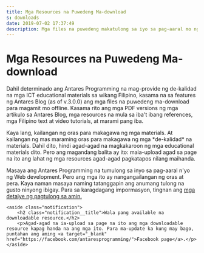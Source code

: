 ```yaml
---
title: Mga Resources na Puwedeng Ma-download
s: downloads
date: 2019-07-02 17:37:49
description: Mga files na puwedeng makatulong sa iyo sa pag-aaral mo ng software development
---
```

<h1 class="post__title">Mga Resources na Puwedeng Ma-download</h1>

<div class="page-content">
    <p>
        Dahil determinado ang Antares Programming na mag-provide ng de-kalidad na mga ICT educational materials sa wikang Filipino, kasama na sa features ng Antares Blog (as of v.3.0.0) ang mga files na puwedeng ma-download para magamit mo offline. Kasama rito ang mga PDF versions ng mga artikulo sa Antares Blog, mga resources na mula sa iba't ibang references, mga Filipino text at video tutorials, at marami pang iba.
    </p>
    <p>
        Kaya lang, kailangan ng oras para makagawa ng mga materials. At kailangan ng mas maraming oras para makagawa ng mga *de-kalidad* na materials. Dahil dito, hindi agad-agad na magkakaroon ng mga educational materials dito. Pero ang magandang balita ay ito: maia-upload agad sa page na ito ang lahat ng mga resources agad-agad pagkatapos nilang maihanda.
    </p>
    <p>
        Masaya ang Antares Programming na tumulong sa inyo sa pag-aaral n'yo ng Web development. Pero ang mga ito ay nangangailangan ng oras at pera. Kaya naman masaya naming tatanggapin ang anumang tulong na gusto ninyong ibigay. Para sa karagdagang impormasyon, tingnan ang <a href="/antares-blog/tungkol-sa-amin/#tulungan-kami">mga detalye ng pagtulong sa amin.</a>
    </p>

    <aside class="notification">
        <h2 class="notification__title">Wala pang available na downloadable resource.</h2>
        <p>Agad-agad na ia-upload sa page na ito ang mga downloadable resource kapag handa na ang mga ito. Para ma-update ka kung may bago, puntahan ang aming <a target="_blank" href="https://facebook.com/antaresprogramming/">Facebook page</a>.</p>
    </aside>
</div>